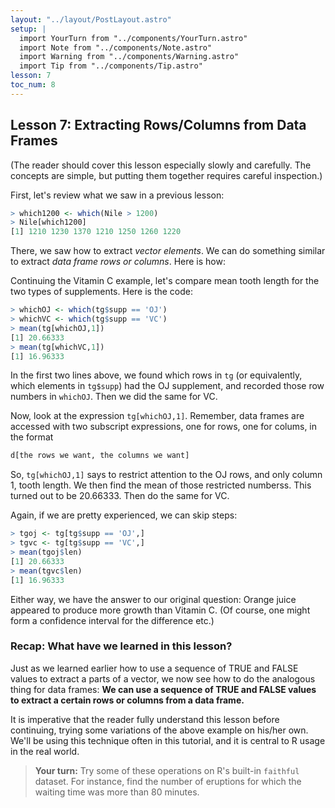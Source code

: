 ```yaml
---
layout: "../layout/PostLayout.astro"
setup: | 
  import YourTurn from "../components/YourTurn.astro"
  import Note from "../components/Note.astro"
  import Warning from "../components/Warning.astro"
  import Tip from "../components/Tip.astro"
lesson: 7
toc_num: 8
---
```

 
## <a name="extractdf"> </a> Lesson 7:  Extracting Rows/Columns from Data Frames

(The reader should cover this lesson especially slowly and carefully.
The concepts are simple, but putting them together requires careful
inspection.)

First, let's review what we saw in a previous lesson:

``` r
> which1200 <- which(Nile > 1200)
> Nile[which1200]
[1] 1210 1230 1370 1210 1250 1260 1220
```

There, we saw how to extract *vector elements*.  We can do something
similar to extract *data frame rows or columns*.  Here is how:

Continuing the Vitamin C example, let's compare mean tooth length for
the two types of supplements.  Here is the code:

``` r
> whichOJ <- which(tg$supp == 'OJ')
> whichVC <- which(tg$supp == 'VC')
> mean(tg[whichOJ,1])
[1] 20.66333
> mean(tg[whichVC,1])
[1] 16.96333
```

In the first two lines above, we found which rows in `tg` (or
equivalently, which elements in `tg$supp`) had the OJ supplement, and
recorded those row numbers in `whichOJ`.  Then we did the same for VC.

Now, look at the expression `tg[whichOJ,1]`.  Remember, data frames
are accessed with two subscript expressions, one for rows, one for
colums, in the format

``` r
d[the rows we want, the columns we want]
```

So, `tg[whichOJ,1]` says to restrict attention to the OJ rows, and
only column 1, tooth length.  We then find the mean of those restricted
numberss.  This turned out to be 20.66333.  Then do the same for VC.

Again, if we are pretty experienced, we can skip steps:

``` r
> tgoj <- tg[tg$supp == 'OJ',]
> tgvc <- tg[tg$supp == 'VC',]
> mean(tgoj$len)
[1] 20.66333
> mean(tgvc$len)
[1] 16.96333
```

Either way, we have the answer to our original question:  Orange juice appeared
to produce more growth than Vitamin C.  (Of course, one might form a
confidence interval for the difference etc.)

### Recap: What have we learned in this lesson?

Just as we learned earlier how to use a sequence of TRUE and FALSE
values to extract a parts of a vector, we now see how to do the
analogous thing for data frames:  **We can use a sequence of TRUE and FALSE
values to extract a certain rows or columns from a data frame.**

It is imperative that the reader fully understand this lesson before
continuing, trying some variations of the above example on his/her own.
We'll be using this technique often in this tutorial, and it is central
to R usage in the real world.

<YourTurn>

> **Your turn:**  Try some of these operations on R's built-in
> `faithful` dataset.  For instance, find the number of eruptions for
> which the waiting time was more than 80 minutes.

</YourTurn>
